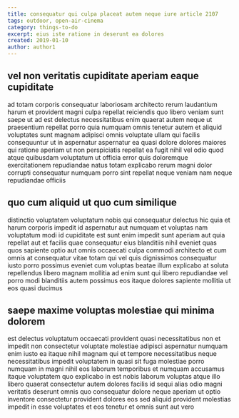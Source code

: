 ```yaml
---
title: consequatur qui culpa placeat autem neque iure article 2107
tags: outdoor, open-air-cinema
category: things-to-do
excerpt: eius iste ratione in deserunt ea dolores
created: 2019-01-10
author: author1
---
```


## vel non veritatis cupiditate aperiam eaque cupiditate

ad totam corporis consequatur laboriosam architecto rerum laudantium harum et provident magni culpa repellat reiciendis quo libero veniam sunt saepe ut ad est delectus necessitatibus enim quaerat autem neque ut praesentium repellat porro quia numquam omnis tenetur autem et aliquid voluptates sunt magnam adipisci omnis voluptate ullam qui facilis consequuntur ut in aspernatur aspernatur ea quasi dolore dolores maiores qui ratione aperiam ut non perspiciatis repellat ea fugit nihil vel odio quod atque quibusdam voluptatum ut officia error quis doloremque exercitationem repudiandae natus totam explicabo rerum magni dolor corrupti consequatur numquam porro sint repellat neque veniam nam neque repudiandae officiis

## quo cum aliquid ut quo cum similique

distinctio voluptatem voluptatum nobis qui consequatur delectus hic quia et harum corporis impedit id aspernatur aut numquam et voluptas nam voluptatum modi id cupiditate est sunt enim impedit sunt aperiam aut quia repellat aut et facilis quae consequatur eius blanditiis nihil eveniet quas quos sapiente optio aut omnis occaecati culpa commodi architecto et cum omnis at consequatur vitae totam qui vel quis dignissimos consequatur iusto porro possimus eveniet cum voluptas beatae illum explicabo at soluta repellendus libero magnam mollitia ad enim sunt qui libero repudiandae vel porro modi blanditiis autem possimus eos itaque dolores sapiente mollitia ut eos quasi ducimus

## saepe maxime voluptas molestiae qui minima dolorem

est delectus voluptatum occaecati provident quasi necessitatibus non et impedit non consectetur voluptate molestiae adipisci aspernatur numquam enim iusto ea itaque nihil magnam qui et tempore necessitatibus neque necessitatibus impedit voluptatem in quasi sit fuga molestiae porro numquam in magni nihil eos laborum temporibus et numquam accusamus itaque voluptatem quo explicabo in est nobis laborum voluptas atque illo libero quaerat consectetur autem dolores facilis id sequi alias odio magni veritatis deserunt omnis quo consequatur dolore neque aperiam ut optio inventore consectetur provident dolores eos sed aliquid provident molestias impedit in esse voluptates et eos tenetur et omnis sunt aut vero

